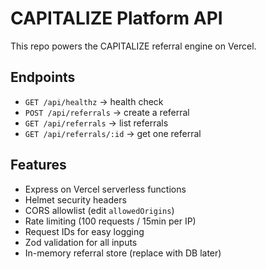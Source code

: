 # CAPITALIZE Platform API

This repo powers the CAPITALIZE referral engine on Vercel.

## Endpoints

- `GET /api/healthz` → health check  
- `POST /api/referrals` → create a referral  
- `GET /api/referrals` → list referrals  
- `GET /api/referrals/:id` → get one referral  

## Features
- Express on Vercel serverless functions
- Helmet security headers
- CORS allowlist (edit `allowedOrigins`)
- Rate limiting (100 requests / 15min per IP)
- Request IDs for easy logging
- Zod validation for all inputs
- In-memory referral store (replace with DB later)
<!-- redeploy -->
